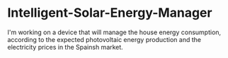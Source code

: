 # Intelligent-Solar-Energy-Manager
I'm working on a device that will manage the house energy consumption, according to the expected photovoltaic energy production and the electricity prices in the Spainsh market.
